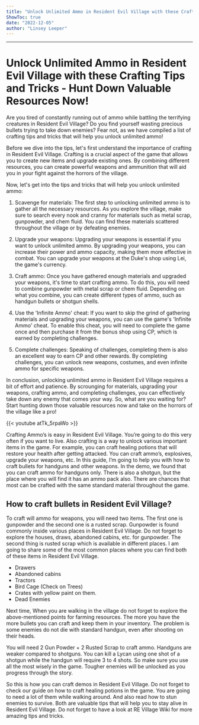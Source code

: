 ```yaml
---
title: "Unlock Unlimited Ammo in Resident Evil Village with these Crafting Tips and Tricks - Hunt Down Valuable Resources Now!"
ShowToc: true 
date: "2022-12-05"
author: "Linsey Leeper"
---
```

*****
# Unlock Unlimited Ammo in Resident Evil Village with these Crafting Tips and Tricks - Hunt Down Valuable Resources Now!

Are you tired of constantly running out of ammo while battling the terrifying creatures in Resident Evil Village? Do you find yourself wasting precious bullets trying to take down enemies? Fear not, as we have compiled a list of crafting tips and tricks that will help you unlock unlimited ammo!

Before we dive into the tips, let's first understand the importance of crafting in Resident Evil Village. Crafting is a crucial aspect of the game that allows you to create new items and upgrade existing ones. By combining different resources, you can create powerful weapons and ammunition that will aid you in your fight against the horrors of the village.

Now, let's get into the tips and tricks that will help you unlock unlimited ammo:

1. Scavenge for materials: The first step to unlocking unlimited ammo is to gather all the necessary resources. As you explore the village, make sure to search every nook and cranny for materials such as metal scrap, gunpowder, and chem fluid. You can find these materials scattered throughout the village or by defeating enemies.

2. Upgrade your weapons: Upgrading your weapons is essential if you want to unlock unlimited ammo. By upgrading your weapons, you can increase their power and ammo capacity, making them more effective in combat. You can upgrade your weapons at the Duke's shop using Lei, the game's currency.

3. Craft ammo: Once you have gathered enough materials and upgraded your weapons, it's time to start crafting ammo. To do this, you will need to combine gunpowder with metal scrap or chem fluid. Depending on what you combine, you can create different types of ammo, such as handgun bullets or shotgun shells.

4. Use the 'Infinite Ammo' cheat: If you want to skip the grind of gathering materials and upgrading your weapons, you can use the game's 'Infinite Ammo' cheat. To enable this cheat, you will need to complete the game once and then purchase it from the bonus shop using CP, which is earned by completing challenges.

5. Complete challenges: Speaking of challenges, completing them is also an excellent way to earn CP and other rewards. By completing challenges, you can unlock new weapons, costumes, and even infinite ammo for specific weapons.

In conclusion, unlocking unlimited ammo in Resident Evil Village requires a bit of effort and patience. By scrounging for materials, upgrading your weapons, crafting ammo, and completing challenges, you can effectively take down any enemy that comes your way. So, what are you waiting for? Start hunting down those valuable resources now and take on the horrors of the village like a pro!

{{< youtube atTk_5rpaWo >}} 



Crafting Ammo’s is easy in Resident Evil Village. You’re going to do this very often if you want to live. Also crafting is a way to unlock various important items in the game. For example, you can craft healing potions that will restore your health after getting attacked. You can craft ammo’s, explosives, upgrade your weapons, etc. In this guide, I’m going to help you with how to craft bullets for handguns and other weapons. In the demo, we found that you can craft ammo for handguns only. There is also a shotgun, but the place where you will find it has an ammo pack also. There are chances that most can be crafted with the same standard material throughout the game.
 
## How to craft bullets in Resident Evil Village?
 

 
To craft will ammo for weapons, you will need two items. The first one is gunpowder and the second one is a rusted scrap. Gunpowder is found commonly inside various places in Resident Evil Village. Do not forget to explore the houses, draws, abandoned cabins, etc. for gunpowder. The second thing is rusted scrap which is available in different places. I am going to share some of the most common places where you can find both of these items in Resident Evil Village.
 
- Drawers
 - Abandoned cabins
 - Tractors
 - Bird Cage (Check on Trees)
 - Crates with yellow paint on them.
 - Dead Enemies

 
Next time, When you are walking in the village do not forget to explore the above-mentioned points for farming resources. The more you have the more bullets you can craft and keep them in your inventory. The problem is some enemies do not die with standard handgun, even after shooting on their heads.
 
You will need 2 Gun Powder + 2 Rusted Scrap to craft ammo. Handguns are weaker compared to shotguns. You can kill a Lycan using one shot of a shotgun while the handgun will require 3 to 4 shots. So make sure you use all the most wisely in the game. Tougher enemies will be unlocked as you progress through the story.
 
So this is how you can craft demos in Resident Evil Village. Do not forget to check our guide on how to craft healing potions in the game. You are going to need a lot of them while walking around. And also read how to stun enemies to survive. Both are valuable tips that will help you to stay alive in Resident Evil Village. Do not forget to have a look at RE Village Wiki for more amazing tips and tricks.




